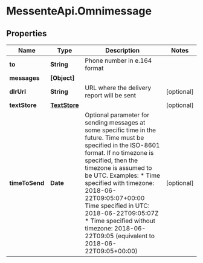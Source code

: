 # MessenteApi.Omnimessage

## Properties
Name | Type | Description | Notes
------------ | ------------- | ------------- | -------------
**to** | **String** | Phone number in e.164 format | 
**messages** | **[Object]** |  | 
**dlrUrl** | **String** | URL where the delivery report will be sent | [optional] 
**textStore** | [**TextStore**](TextStore.md) |  | [optional] 
**timeToSend** | **Date** | Optional parameter for sending messages at some specific time in the future.   Time must be specified in the ISO-8601 format.   If no timezone is specified, then the timezone is assumed to be UTC.    Examples:    * Time specified with timezone: 2018-06-22T09:05:07+00:00 Time specified in UTC: 2018-06-22T09:05:07Z   * Time specified without timezone: 2018-06-22T09:05 (equivalent to 2018-06-22T09:05+00:00) | [optional] 


